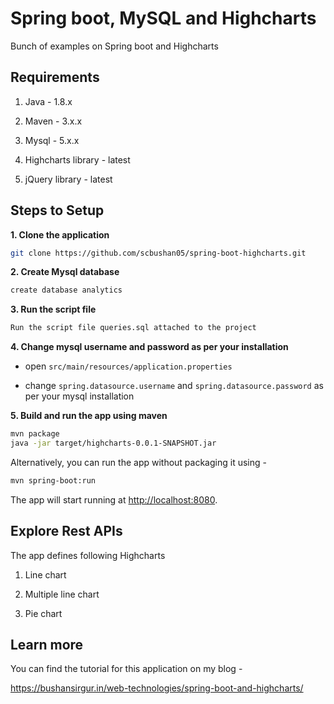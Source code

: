 # Spring boot, MySQL and Highcharts

Bunch of examples on Spring boot and Highcharts

## Requirements

1. Java - 1.8.x

2. Maven - 3.x.x

3. Mysql - 5.x.x

4. Highcharts library - latest

5. jQuery library - latest

## Steps to Setup

**1. Clone the application**

```bash
git clone https://github.com/scbushan05/spring-boot-highcharts.git
```

**2. Create Mysql database**

```bash
create database analytics
```

**3. Run the script file**

```bash
Run the script file queries.sql attached to the project
```

**4. Change mysql username and password as per your installation**

+ open `src/main/resources/application.properties`

+ change `spring.datasource.username` and `spring.datasource.password` as per your mysql installation

**5. Build and run the app using maven**

```bash
mvn package
java -jar target/highcharts-0.0.1-SNAPSHOT.jar
```

Alternatively, you can run the app without packaging it using -

```bash
mvn spring-boot:run
```

The app will start running at <http://localhost:8080>.

## Explore Rest APIs

The app defines following Highcharts

1. Line chart

2. Multiple line chart

3. Pie chart

## Learn more

You can find the tutorial for this application on my blog -

<https://bushansirgur.in/web-technologies/spring-boot-and-highcharts/>



